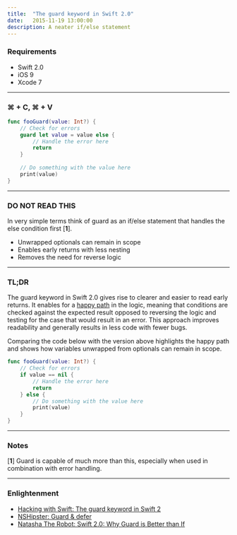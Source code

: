 ```yaml
---
title:  "The guard keyword in Swift 2.0"
date:   2015-11-19 13:00:00
description: A neater if/else statement
---
```


### Requirements
- Swift 2.0
- iOS 9
- Xcode 7

---

### ⌘ + C, ⌘ + V
```swift
func fooGuard(value: Int?) {
    // Check for errors
    guard let value = value else {
        // Handle the error here
        return
    }
    
    // Do something with the value here
    print(value)
}
```
---

### **DO NOT READ THIS**
In very simple terms think of guard as an if/else statement that handles the else condition first [__1__].

- Unwrapped optionals can remain in scope
- Enables early returns with less nesting
- Removes the need for reverse logic

---

### TL;DR
The guard keyword in Swift 2.0 gives rise to clearer and easier to read early returns. It enables for a [happy path](https://en.wikipedia.org/wiki/Happy_path "Wikipedia") in the logic, meaning that conditions are checked against the expected result opposed to reversing the logic and testing for the case that would result in an error. This approach improves readability and generally results in less code with fewer bugs.

Comparing the code below with the version above highlights the happy path and shows how variables unwrapped from optionals can remain in scope.

```swift
func fooGuard(value: Int?) {
    // Check for errors
    if value == nil {
        // Handle the error here
        return
    } else {
        // Do something with the value here
        print(value)
    }
}
```

---

### Notes

 [__1__] Guard is capable of much more than this, especially when used in combination with error handling.

---

### Enlightenment
- [Hacking with Swift: The guard keyword in Swift 2](https://www.hackingwithswift.com/new-syntax-swift-2-guard "Hacking with Swift")
- [NSHipster: Guard & defer](http://nshipster.com/guard-and-defer "NSHipster")
- [Natasha The Robot: Swift 2.0: Why Guard is Better than If](http://natashatherobot.com/swift-guard-better-than-if/ "Natasha The Robot")